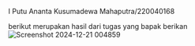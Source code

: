 I Putu Ananta Kusumadewa Mahaputra/220040168


berikut merupakan hasil dari tugas yang bapak berikan
![Screenshot 2024-12-21 004859](https://github.com/user-attachments/assets/50f3d106-47ff-43e8-b906-a04e88104f4b)
